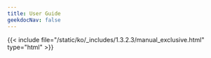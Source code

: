 ```yaml
---
title: User Guide
geekdocNav: false
---
```

{{< include file="/static/ko/_includes/1.3.2.3/manual_exclusive.html" type="html" >}}